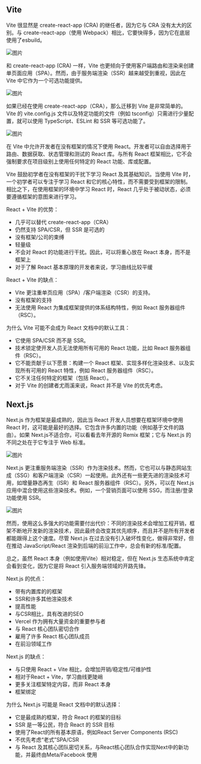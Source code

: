 ## Vite

Vite 很显然是 create-react-app (CRA) 的继任者，因为它与 CRA 没有太大的区别。与 create-react-app（使用 Webpack）相比，它要快得多，因为它在底层使用了esbuild。

![图片](D:/%E6%96%87%E4%BB%B6/typora%E5%9B%BE%E7%89%87/17192f41811d0f562c42338b06eeb887d9c373.png)

和 create-react-app (CRA) 一样，Vite 也更倾向于使用客户端路由和渲染来创建单页面应用（SPA）。然而，由于服务端渲染（SSR）越来越受到重视，因此在 Vite 中它作为一个可选功能提供。

![图片](D:/%E6%96%87%E4%BB%B6/typora%E5%9B%BE%E7%89%87/c3c144e9045d1f5f5903877e10cadf68ba669b.png)

如果已经在使用 create-react-app（CRA），那么迁移到 Vite 是非常简单的。Vite 的 vite.config.js 文件以及特定功能的文件（例如 tsconfig）只需进行少量配置，就可以使用 TypeScript、ESLint 和 SSR 等可选功能了。

![图片](D:/%E6%96%87%E4%BB%B6/typora%E5%9B%BE%E7%89%87/0569b3747a0788adbae5276382ffbd3dce69fe.png)

在 Vite 中允许开发者在没有框架的情况下使用 React。开发者可以自由选择用于路由、数据获取、状态管理和测试的 React 库。与所有 React 框架相比，它不会强制要求在项目级别上使用任何特定的 React 功能、库或配置。

Vite 鼓励初学者在没有框架的干扰下学习 React 及其基础知识。当使用 Vite 时，一个初学者可以专注于学习 React 和它的核心特性，而不需要受到框架的限制。相比之下，在使用框架的环境中学习 React 时，React 几乎处于被动状态，必须要遵循框架的意图来进行学习。

React + Vite 的优势：

- 几乎可以替代 create-react-app（CRA）
- 仍然支持 SPA/CSR，但 SSR 是可选的
- 没有框架/公司的束缚
- 轻量级
- 不会对 React 的功能进行干扰。因此，可以将重心放在 React 本身，而不是框架上
- 对于了解 React 基本原理的开发者来说，学习曲线比较平缓

React + Vite 的缺点：

- Vite 更注重单页应用（SPA）/客户端渲染（CSR）的支持。
- 没有框架的支持
- 无法使用 React 为集成框架提供的体系结构特性，例如 React 服务器组件（RSC）。

为什么 Vite 可能不会成为 React 文档中的默认工具：

- 它使用 SPA/CSR 而不是 SSR。
- 技术锁定使开发人员无法使用所有可用的 React 功能，比如 React 服务器组件（RSC）。
- 它不能贡献于以下愿景：构建一个 React 框架、实现多样化渲染技术、以及实现所有可用的 React 特性，例如 React 服务器组件（RSC）。
- 它不关注任何特定的框架（包括 React）。
- 对于 Vite 的创建者尤雨溪来说，React 并不是 Vite 的优先考虑。

## Next.js

Next.js 作为框架是最成熟的，因此当 React 开发人员想要在框架环境中使用 React 时，这可能是最好的选择。它包含许多内置的功能（例如基于文件的路由）。如果 Next.js不适合你，可以看看去年开源的 Remix 框架；它与 Next.js 的不同之处在于它专注于 Web 标准。

![图片](D:/%E6%96%87%E4%BB%B6/typora%E5%9B%BE%E7%89%87/e52385f67b265f176720006da851d894242eb7.png)

Next.js 更注重服务端渲染（SSR）作为渲染技术。然而，它也可以与静态网站生成（SSG）和客户端渲染（CSR）一起使用。此外还有一些更先进的渲染技术可用，如增量静态再生（ISR）和 React 服务器组件（RSC）。另外，可以在 Next.js 应用中混合使用这些渲染技术。例如，一个营销页面可以使用 SSG，而注册/登录功能使用 SSR。

![图片](D:/%E6%96%87%E4%BB%B6/typora%E5%9B%BE%E7%89%87/322b5b32243775736952088171ef28c0a8a71f.png)

然而，使用这么多强大的功能需要付出代价：不同的渲染技术会增加工程开销，框架不断地开发新的渲染技术，因此最终会改变其优先顺序，而且并不是所有开发者都能跟得上这个速度。尽管 Next.js 在过去没有引入破坏性变化，做得非常好，但在推动 JavaScript/React 渲染到后端的前沿工作中，总会有新的标准/配置。

总之，虽然 React 本身（例如使用Vite）相对稳定，但在 Next.js 生态系统中肯定会看到变化，因为它是将 React 引入服务端领域的开路先锋。

Next.js 的优点：

- 带有内置库的的框架
- SSR和许多其他渲染技术
- 提高性能
- 与CSR相比，具有改进的SEO
- Vercel 作为拥有大量资金的重要参与者
- 与 React 核心团队密切合作
- 雇用了许多 React 核心团队成员
- 在前沿领域工作

Next.js 的缺点：

- 与只使用 React + Vite 相比，会增加开销/稳定性/可维护性
- 相对于React + Vite，学习曲线更陡峭
- 更多关注框架特定内容，而非 React 本身
- 框架绑定

为什么 Next.js 可能是 React 文档中的默认选择：

- 它是最成熟的框架，符合 React 的框架的目标
- SSR 是一等公民，符合 React 的 SSR 目标
- 使用了React的所有基本原语，例如React Server Components (RSC)
- 不优先考虑“老式”SPA/CSR
- 与 React 及其核心团队密切关系，与React核心团队合作实现Next中的新功能，并最终由Meta/Facebook 使用
